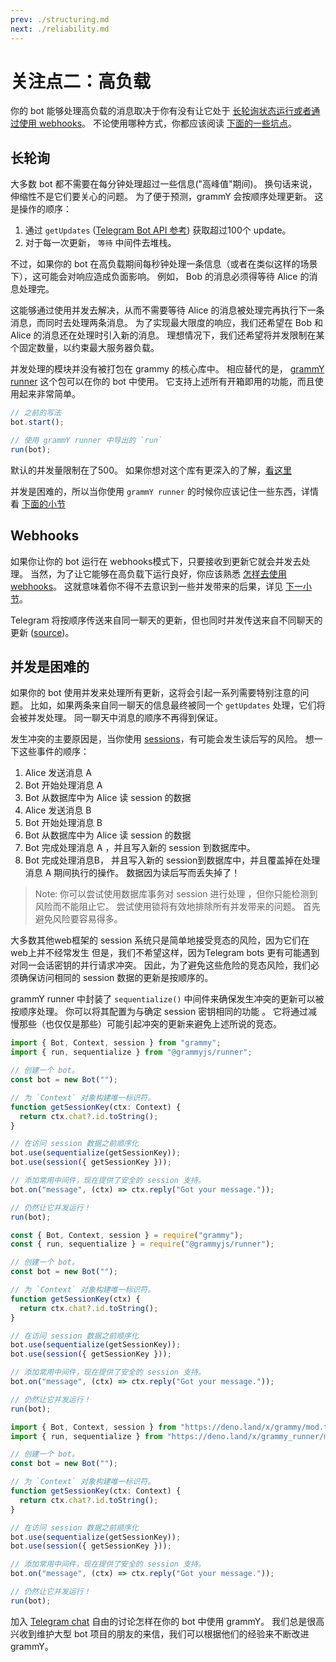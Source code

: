 ```yaml
---
prev: ./structuring.md
next: ./reliability.md
---
```


# 关注点二：高负载

你的 bot 能够处理高负载的消息取决于你有没有让它处于 [长轮询状态运行或者通过使用 webhooks](../guide/deployment-types.md)。
不论使用哪种方式，你都应该阅读 [下面的一些坑点](#并发是困难的)。

## 长轮询

大多数 bot 都不需要在每分钟处理超过一些信息("高峰值"期间)。
换句话来说，伸缩性不是它们要关心的问题。
为了便于预测，grammY 会按顺序处理更新。
这是操作的顺序：

1. 通过 `getUpdates` ([Telegram Bot API 参考](https://core.telegram.org/bots/api#getupdates)) 获取超过100个 update。
2. 对于每一次更新， `等待` 中间件去堆栈。

不过，如果你的 bot 在高负载期间每秒钟处理一条信息（或者在类似这样的场景下），这可能会对响应造成负面影响。
例如， Bob 的消息必须得等待 Alice 的消息处理完。

这能够通过使用并发去解决，从而不需要等待 Alice 的消息被处理完再执行下一条消息，而同时去处理两条消息。
为了实现最大限度的响应，我们还希望在 Bob 和 Alice 的消息还在处理时引入新的消息。
理想情况下，我们还希望将并发限制在某个固定数量，以约束最大服务器负载。

并发处理的模块并没有被打包在 grammy 的核心库中。
相应替代的是， [grammY runner](../plugins/runner.md) 这个包可以在你的 bot 中使用。
它支持上述所有开箱即用的功能，而且使用起来非常简单。

```ts
// 之前的写法
bot.start();

// 使用 grammY runner 中导出的 `run`
run(bot);
```

默认的并发量限制在了500。
如果你想对这个库有更深入的了解，[看这里](../plugins/runner.md)

并发是困难的，所以当你使用 `grammY runner` 的时候你应该记住一些东西，详情看 [下面的小节](#并发是困难的)

## Webhooks

如果你让你的 bot 运行在 webhooks模式下，只要接收到更新它就会并发去处理。
当然，为了让它能够在高负载下运行良好，你应该熟悉 [怎样去使用 webhooks](../guide/deployment-types.md#如何使用-webhooks)。
这就意味着你不得不去意识到一些并发带来的后果，详见 [下一小节](#并发是困难的)。

Telegram 将按顺序传送来自同一聊天的更新，但也同时并发传送来自不同聊天的更新 ([source](https://github.com/tdlib/telegram-bot-api/issues/75#issuecomment-755436496))。

## 并发是困难的

如果你的 bot 使用并发来处理所有更新，这将会引起一系列需要特别注意的问题。
比如，如果两条来自同一聊天的信息最终被同一个 `getUpdates` 处理，它们将会被并发处理。
同一聊天中消息的顺序不再得到保证。

发生冲突的主要原因是，当你使用 [sessions](../plugins/session.md)，有可能会发生读后写的风险。
想一下这些事件的顺序：

1. Alice 发送消息 A
2. Bot 开始处理消息 A
3. Bot 从数据库中为 Alice 读 session 的数据
4. Alice 发送消息 B
5. Bot 开始处理消息 B
6. Bot 从数据库中为 Alice 读 session 的数据
7. Bot 完成处理消息 A ，并且写入新的 session 到数据库中。
8. Bot 完成处理消息B， 并且写入新的 session到数据库中，并且覆盖掉在处理消息 A 期间执行的操作。
   数据因为读后写而丢失掉了！

> Note: 你可以尝试使用数据库事务对 session 进行处理 ，但你只能检测到风险而不能阻止它。
> 尝试使用锁将有效地排除所有并发带来的问题。
> 首先避免风险要容易得多。

大多数其他web框架的 session 系统只是简单地接受竞态的风险，因为它们在web上并不经常发生
但是，我们不希望这样，因为Telegram bots 更有可能遇到对同一会话密钥的并行请求冲突。
因此，为了避免这些危险的竞态风险，我们必须确保访问相同的 session 数据的更新是按顺序的。

grammY runner 中封装了 `sequentialize()` 中间件来确保发生冲突的更新可以被按顺序处理。
你可以将其配置为与确定 session 密钥相同的功能 。
它将通过减慢那些（也仅仅是那些）可能引起冲突的更新来避免上述所说的竞态。

<CodeGroup>
  <CodeGroupItem title="TypeScript" active>

```ts
import { Bot, Context, session } from "grammy";
import { run, sequentialize } from "@grammyjs/runner";

// 创建一个 bot。
const bot = new Bot("");

// 为 `Context` 对象构建唯一标识符。
function getSessionKey(ctx: Context) {
  return ctx.chat?.id.toString();
}

// 在访问 session 数据之前顺序化
bot.use(sequentialize(getSessionKey));
bot.use(session({ getSessionKey }));

// 添加常用中间件，现在提供了安全的 session 支持。
bot.on("message", (ctx) => ctx.reply("Got your message."));

// 仍然让它并发运行！
run(bot);
```

</CodeGroupItem>

<CodeGroupItem title="JavaScript">

```js
const { Bot, Context, session } = require("grammy");
const { run, sequentialize } = require("@grammyjs/runner");

// 创建一个 bot。
const bot = new Bot("");

// 为 `Context` 对象构建唯一标识符。
function getSessionKey(ctx) {
  return ctx.chat?.id.toString();
}

// 在访问 session 数据之前顺序化
bot.use(sequentialize(getSessionKey));
bot.use(session({ getSessionKey }));

// 添加常用中间件，现在提供了安全的 session 支持。
bot.on("message", (ctx) => ctx.reply("Got your message."));

// 仍然让它并发运行！
run(bot);
```

</CodeGroupItem>
 <CodeGroupItem title="Deno">

```ts
import { Bot, Context, session } from "https://deno.land/x/grammy/mod.ts";
import { run, sequentialize } from "https://deno.land/x/grammy_runner/mod.ts";

// 创建一个 bot。
const bot = new Bot("");

// 为 `Context` 对象构建唯一标识符。
function getSessionKey(ctx: Context) {
  return ctx.chat?.id.toString();
}

// 在访问 session 数据之前顺序化
bot.use(sequentialize(getSessionKey));
bot.use(session({ getSessionKey }));

// 添加常用中间件，现在提供了安全的 session 支持。
bot.on("message", (ctx) => ctx.reply("Got your message."));

// 仍然让它并发运行！
run(bot);
```

</CodeGroupItem>
</CodeGroup>

加入 [Telegram chat](https://t.me/grammyjs) 自由的讨论怎样在你的 bot 中使用 grammY。
我们总是很高兴收到维护大型 bot 项目的朋友的来信，我们可以根据他们的经验来不断改进 grammY。

